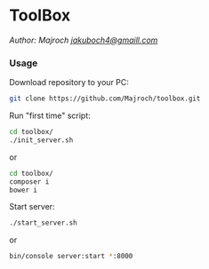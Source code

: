 # ToolBox
*Author: Majroch <jakuboch4@gmaill.com>*

### Usage
Download repository to your PC:
```bash
git clone https://github.com/Majroch/toolbox.git
```

Run "first time" script:
```bash
cd toolbox/
./init_server.sh
```
or
```bash
cd toolbox/
composer i
bower i
```

Start server:
```bash
./start_server.sh
```
or
```bash
bin/console server:start *:8000
```
